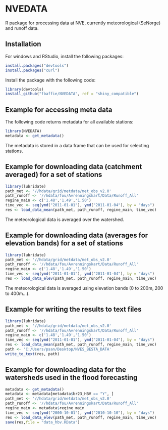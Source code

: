 # NVEDATA

R package for processing data at NVE, currently meteorological (SeNorge) and runoff data.

## Installation

For windows and RStudio, install the following packages:

```R
install.packages("devtools")
install.packages("curl")
```

Install the package with the following code:

```R
library(devtools)
install_github("fbaffie/NVEDATA", ref = "shiny_compatible")
```

## Example for accessing meta data

The following code returns metadata for all available stations:

```R
library(NVEDATA)
metadata <- get_metadata()
```

The metadata is stored in a data frame that can be used for selecting stations.

## Example for downloading data (catchment averaged) for a set of stations

```R
library(lubridate)
path_met <- '//hdata/grid/metdata/met_obs_v2.0'
path_runoff <- '//hdata/fou/Avrenningskart/Data/Runoff_All'
regine_main <- c('1.48','1.49','1.50')
time_vec <- seq(ymd("2011-01-01"), ymd("2011-01-04"), by = "days")
res <- load_data_mean(path_met, path_runoff, regine_main, time_vec)
```
The meteorological data is averaged over the watershed.

## Example for downloading data (averages for elevation bands) for a set of stations

```R
library(lubridate)
path_met <- '//hdata/grid/metdata/met_obs_v2.0'
path_runoff <- '//hdata/fou/Avrenningskart/Data/Runoff_All'
regine_main <- c('1.48','1.49','1.50')
time_vec <- seq(ymd("2011-01-01"), ymd("2011-01-04"), by = "days")
res <- load_data_elev(path_met, path_runoff, regine_main, time_vec)
```
The meteorological data is averaged using elevation bands (0 to 200m, 200 to 400m...).

## Example for writing the results to text files

```R
library(lubridate)
path_met <- '//hdata/grid/metdata/met_obs_v2.0'
path_runoff <- '//hdata/fou/Avrenningskart/Data/Runoff_All'
regine_main <- c('1.48','1.49','1.50')
time_vec <- seq(ymd("2011-01-01"), ymd("2011-01-04"), by = "days")
res <- load_data_mean(path_met, path_runoff, regine_main, time_vec)
path <- 'C:/Users/psan/Desktop/NVES_BESTA_DATA'
write_to_text(res, path)
```
## Example for downloading data for the watersheds used in the flood forecasting

```R
metadata <- get_metadata()
metadata <- metadata[metadata$br23_HBV == "Y", ]
path_met <- '//hdata/grid/metdata/met_obs_v2.0'
path_runoff <- '//hdata/fou/Avrenningskart/Data/Runoff_All'
regine_main <- metadata$regine_main
time_vec <- seq(ymd("2000-10-01"), ymd("2010-10-10"), by = "days")
res <- load_data_elev(path_met, path_runoff, regine_main, time_vec)
save(res,file = "data_hbv.RData")
```


